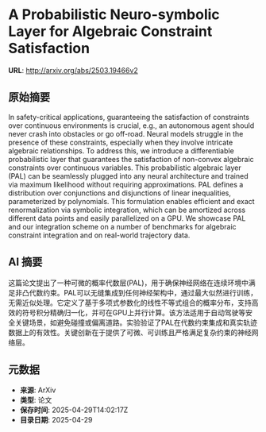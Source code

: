 # A Probabilistic Neuro-symbolic Layer for Algebraic Constraint Satisfaction

**URL**: http://arxiv.org/abs/2503.19466v2

## 原始摘要

In safety-critical applications, guaranteeing the satisfaction of constraints
over continuous environments is crucial, e.g., an autonomous agent should never
crash into obstacles or go off-road. Neural models struggle in the presence of
these constraints, especially when they involve intricate algebraic
relationships. To address this, we introduce a differentiable probabilistic
layer that guarantees the satisfaction of non-convex algebraic constraints over
continuous variables. This probabilistic algebraic layer (PAL) can be
seamlessly plugged into any neural architecture and trained via maximum
likelihood without requiring approximations. PAL defines a distribution over
conjunctions and disjunctions of linear inequalities, parameterized by
polynomials. This formulation enables efficient and exact renormalization via
symbolic integration, which can be amortized across different data points and
easily parallelized on a GPU. We showcase PAL and our integration scheme on a
number of benchmarks for algebraic constraint integration and on real-world
trajectory data.


## AI 摘要

这篇论文提出了一种可微的概率代数层(PAL)，用于确保神经网络在连续环境中满足非凸代数约束。PAL可以无缝集成到任何神经架构中，通过最大似然进行训练，无需近似处理。它定义了基于多项式参数化的线性不等式组合的概率分布，支持高效的符号积分精确归一化，并可在GPU上并行计算。该方法适用于自动驾驶等安全关键场景，如避免碰撞或偏离道路。实验验证了PAL在代数约束集成和真实轨迹数据上的有效性。关键创新在于提供了可微、可训练且严格满足复杂约束的神经网络层。

## 元数据

- **来源**: ArXiv
- **类型**: 论文
- **保存时间**: 2025-04-29T14:02:17Z
- **目录日期**: 2025-04-29
